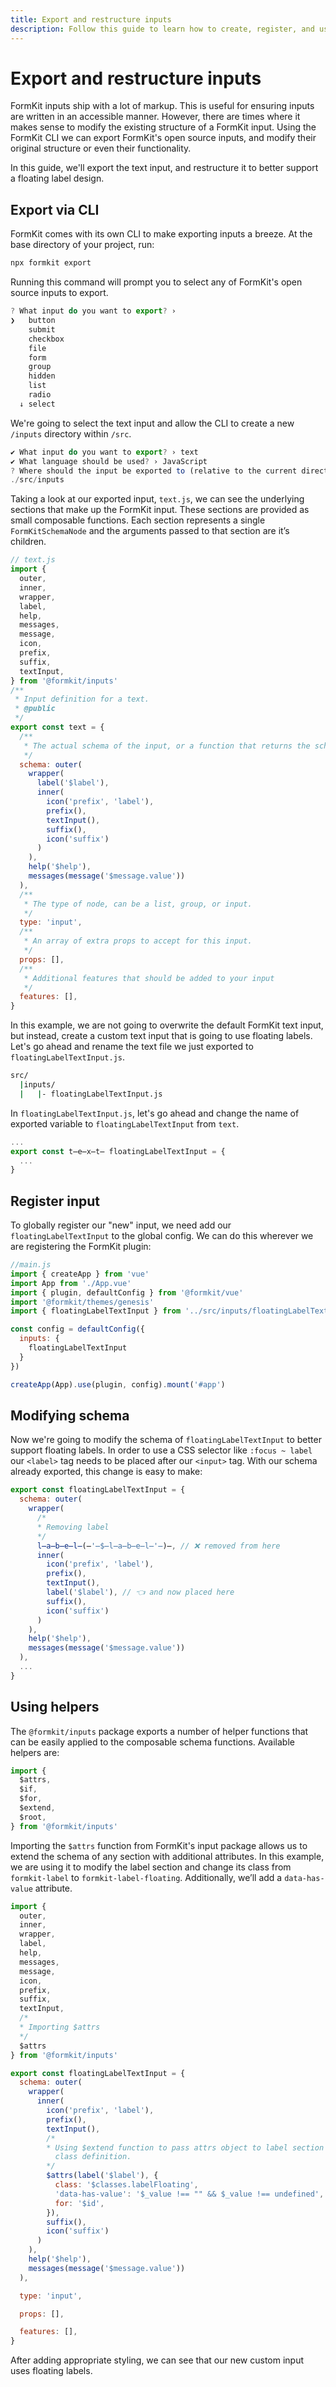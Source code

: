 ```yaml
---
title: Export and restructure inputs
description: Follow this guide to learn how to create, register, and use a custom FormKit input in your project.
---
```


# Export and restructure inputs
FormKit inputs ship with a lot of markup. This is useful for ensuring inputs are written in an accessible manner. However, there are times where it makes sense to modify the existing structure of a FormKit input. Using the FormKit CLI we can export FormKit's open source inputs, and modify their original structure or even their functionality.

In this guide, we'll export the text input, and restructure it to better support a floating label design.

## Export via CLI

FormKit comes with its own CLI to make exporting inputs a breeze. At the base directory of your project, run:

<client-only>

```sh
npx formkit export
```
</client-only>

Running this command will prompt you to select any of FormKit's open source
inputs to export.

<client-only>

```js
? What input do you want to export? ›
❯   button
    submit
    checkbox
    file
    form
    group
    hidden
    list
    radio
  ↓ select
```

</client-only>

We're going to select the text input and allow the CLI to create a new `/inputs`
 directory within `/src`.

<client-only>

```js
✔ What input do you want to export? › text
✔ What language should be used? › JavaScript
? Where should the input be exported to (relative to the current directory)? ›
./src/inputs
```

</client-only>

Taking a look at our exported input, `text.js`, we can see the underlying sections that make up the FormKit input. These sections are provided as small composable functions. Each section represents a single `FormKitSchemaNode` and the arguments passed to that section are it’s children.

<client-only>

```js
// text.js
import {
  outer,
  inner,
  wrapper,
  label,
  help,
  messages,
  message,
  icon,
  prefix,
  suffix,
  textInput,
} from '@formkit/inputs'
/**
 * Input definition for a text.
 * @public
 */
export const text = {
  /**
   * The actual schema of the input, or a function that returns the schema.
   */
  schema: outer(
    wrapper(
      label('$label'),
      inner(
        icon('prefix', 'label'),
        prefix(),
        textInput(),
        suffix(),
        icon('suffix')
      )
    ),
    help('$help'),
    messages(message('$message.value'))
  ),
  /**
   * The type of node, can be a list, group, or input.
   */
  type: 'input',
  /**
   * An array of extra props to accept for this input.
   */
  props: [],
  /**
   * Additional features that should be added to your input
   */
  features: [],
}

```
</client-only>

In this example, we are not going to overwrite the default FormKit text input,
but instead, create a custom text input that is going to use floating labels.
Let's go ahead and rename the text file we just exported to
`floatingLabelTextInput.js`.

<client-only>

```sh
src/
  |inputs/
  |   |- floatingLabelTextInput.js
```

</client-only>

In `floatingLabelTextInput.js`, let's go ahead and change the name of
exported variable to `floatingLabelTextInput` from `text`.
<client-only>

```js
...
export const t̶e̶x̶t̶ floatingLabelTextInput = {
  ...
}

```

</client-only>

## Register input
To globally register our "new" input, we need add our `floatingLabelTextInput` to the global config. We can do this wherever we are registering the FormKit plugin:

<client-only>

```js
//main.js
import { createApp } from 'vue'
import App from './App.vue'
import { plugin, defaultConfig } from '@formkit/vue'
import '@formkit/themes/genesis'
import { floatingLabelTextInput } from '../src/inputs/floatingLabelTextInput'

const config = defaultConfig({
  inputs: {
    floatingLabelTextInput
  }
})

createApp(App).use(plugin, config).mount('#app')
```

</client-only>

## Modifying schema

Now we're going to modify the schema of `floatingLabelTextInput` to better support floating labels. In order to use a CSS selector like `:focus ~ label` our `<label>` tag needs to be placed after our `<input>` tag. With our schema already exported, this change is easy to make:

<client-only>

```js
export const floatingLabelTextInput = {
  schema: outer(
    wrapper(
      /*
      * Removing label
      */
      l̶a̶b̶e̶l̶(̶'̶$̶l̶a̶b̶e̶l̶'̶)̶, // ❌ removed from here
      inner(
        icon('prefix', 'label'),
        prefix(),
        textInput(),
        label('$label'), // 👈 and now placed here
        suffix(),
        icon('suffix')
      )
    ),
    help('$help'),
    messages(message('$message.value'))
  ),
  ...
}

```

</client-only>

## Using helpers

The `@formkit/inputs` package exports a number of helper functions that can be easily applied to the composable schema functions. Available helpers are:

<client-only>

```js
import {
  $attrs,
  $if,
  $for,
  $extend,
  $root,
} from '@formkit/inputs'
```

</client-only>

Importing the `$attrs` function from FormKit's input package allows us to extend the schema of any section with additional attributes. In this example, we are using it to modify the label section and change its class from `formkit-label` to `formkit-label-floating`. Additionally, we’ll add a `data-has-value` attribute.

<client-only>

```js
import {
  outer,
  inner,
  wrapper,
  label,
  help,
  messages,
  message,
  icon,
  prefix,
  suffix,
  textInput,
  /*
  * Importing $attrs
  */
  $attrs
} from '@formkit/inputs'

export const floatingLabelTextInput = {
  schema: outer(
    wrapper(
      inner(
        icon('prefix', 'label'),
        prefix(),
        textInput(),
        /*
        * Using $extend function to pass attrs object to label section with new
          class definition.
        */
        $attrs(label('$label'), {
          class: '$classes.labelFloating',
          'data-has-value': '$_value !== "" && $_value !== undefined',
          for: '$id',
        }),
        suffix(),
        icon('suffix')
      )
    ),
    help('$help'),
    messages(message('$message.value'))
  ),

  type: 'input',

  props: [],

  features: [],
}
```

</client-only>

After adding appropriate styling, we can see that our new custom input uses floating labels.

<example
  :file="[
    '/_content/examples/guides/export-inputs/final-result/example.vue',
    '/_content/examples/guides/export-inputs/final-result/floatingLabelTextInput.js',
    '/_content/examples/guides/export-inputs/final-result/formkit.config.js',
  ]"
  init-file-tab="example.vue"
  init-file-tab="formkit.config.js"
  :editable="true"></example>






